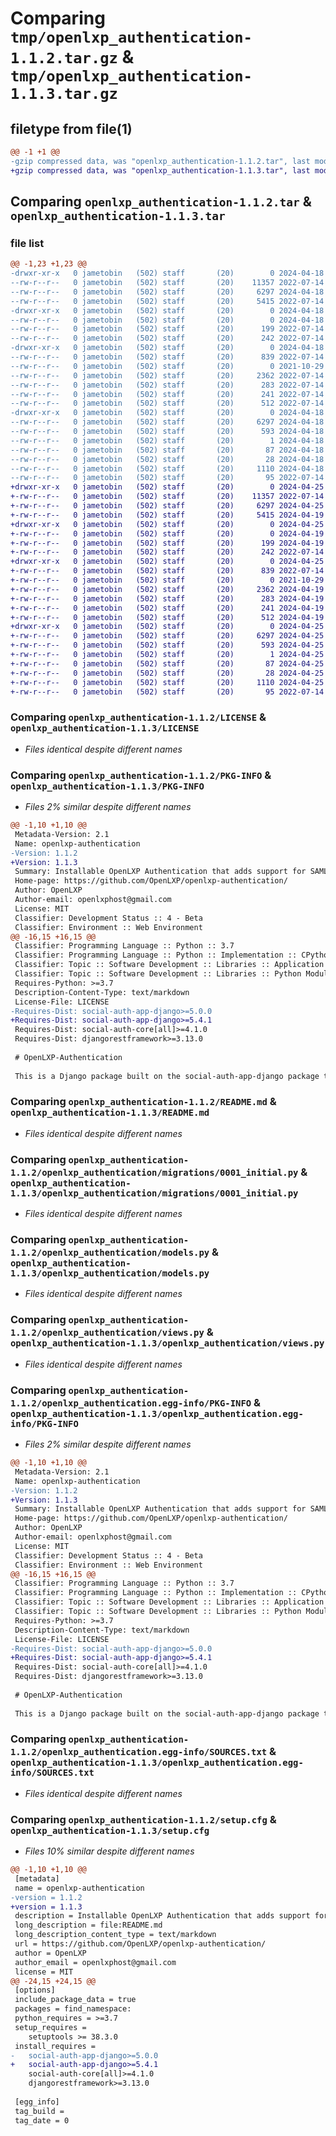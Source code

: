 # Comparing `tmp/openlxp_authentication-1.1.2.tar.gz` & `tmp/openlxp_authentication-1.1.3.tar.gz`

## filetype from file(1)

```diff
@@ -1 +1 @@
-gzip compressed data, was "openlxp_authentication-1.1.2.tar", last modified: Thu Apr 18 18:13:05 2024, max compression
+gzip compressed data, was "openlxp_authentication-1.1.3.tar", last modified: Thu Apr 25 20:09:58 2024, max compression
```

## Comparing `openlxp_authentication-1.1.2.tar` & `openlxp_authentication-1.1.3.tar`

### file list

```diff
@@ -1,23 +1,23 @@
-drwxr-xr-x   0 jametobin   (502) staff       (20)        0 2024-04-18 18:13:05.545068 openlxp_authentication-1.1.2/
--rw-r--r--   0 jametobin   (502) staff       (20)    11357 2022-07-14 15:17:33.000000 openlxp_authentication-1.1.2/LICENSE
--rw-r--r--   0 jametobin   (502) staff       (20)     6297 2024-04-18 18:13:05.544900 openlxp_authentication-1.1.2/PKG-INFO
--rw-r--r--   0 jametobin   (502) staff       (20)     5415 2022-07-14 15:24:15.000000 openlxp_authentication-1.1.2/README.md
-drwxr-xr-x   0 jametobin   (502) staff       (20)        0 2024-04-18 18:13:05.537721 openlxp_authentication-1.1.2/openlxp_authentication/
--rw-r--r--   0 jametobin   (502) staff       (20)        0 2024-04-18 18:06:37.000000 openlxp_authentication-1.1.2/openlxp_authentication/__init__.py
--rw-r--r--   0 jametobin   (502) staff       (20)      199 2022-07-14 15:35:49.000000 openlxp_authentication-1.1.2/openlxp_authentication/admin.py
--rw-r--r--   0 jametobin   (502) staff       (20)      242 2022-07-14 15:35:49.000000 openlxp_authentication-1.1.2/openlxp_authentication/apps.py
-drwxr-xr-x   0 jametobin   (502) staff       (20)        0 2024-04-18 18:13:05.543800 openlxp_authentication-1.1.2/openlxp_authentication/migrations/
--rw-r--r--   0 jametobin   (502) staff       (20)      839 2022-07-14 15:35:49.000000 openlxp_authentication-1.1.2/openlxp_authentication/migrations/0001_initial.py
--rw-r--r--   0 jametobin   (502) staff       (20)        0 2021-10-29 19:09:44.000000 openlxp_authentication-1.1.2/openlxp_authentication/migrations/__init__.py
--rw-r--r--   0 jametobin   (502) staff       (20)     2362 2022-07-14 15:35:49.000000 openlxp_authentication-1.1.2/openlxp_authentication/models.py
--rw-r--r--   0 jametobin   (502) staff       (20)      283 2022-07-14 15:35:49.000000 openlxp_authentication-1.1.2/openlxp_authentication/serializers.py
--rw-r--r--   0 jametobin   (502) staff       (20)      241 2022-07-14 15:35:49.000000 openlxp_authentication-1.1.2/openlxp_authentication/urls.py
--rw-r--r--   0 jametobin   (502) staff       (20)      512 2022-07-14 15:35:49.000000 openlxp_authentication-1.1.2/openlxp_authentication/views.py
-drwxr-xr-x   0 jametobin   (502) staff       (20)        0 2024-04-18 18:13:05.544303 openlxp_authentication-1.1.2/openlxp_authentication.egg-info/
--rw-r--r--   0 jametobin   (502) staff       (20)     6297 2024-04-18 18:13:05.000000 openlxp_authentication-1.1.2/openlxp_authentication.egg-info/PKG-INFO
--rw-r--r--   0 jametobin   (502) staff       (20)      593 2024-04-18 18:13:05.000000 openlxp_authentication-1.1.2/openlxp_authentication.egg-info/SOURCES.txt
--rw-r--r--   0 jametobin   (502) staff       (20)        1 2024-04-18 18:13:05.000000 openlxp_authentication-1.1.2/openlxp_authentication.egg-info/dependency_links.txt
--rw-r--r--   0 jametobin   (502) staff       (20)       87 2024-04-18 18:13:05.000000 openlxp_authentication-1.1.2/openlxp_authentication.egg-info/requires.txt
--rw-r--r--   0 jametobin   (502) staff       (20)       28 2024-04-18 18:13:05.000000 openlxp_authentication-1.1.2/openlxp_authentication.egg-info/top_level.txt
--rw-r--r--   0 jametobin   (502) staff       (20)     1110 2024-04-18 18:13:05.545574 openlxp_authentication-1.1.2/setup.cfg
--rw-r--r--   0 jametobin   (502) staff       (20)       95 2022-07-14 15:17:33.000000 openlxp_authentication-1.1.2/setup.py
+drwxr-xr-x   0 jametobin   (502) staff       (20)        0 2024-04-25 20:09:58.093680 openlxp_authentication-1.1.3/
+-rw-r--r--   0 jametobin   (502) staff       (20)    11357 2022-07-14 15:17:33.000000 openlxp_authentication-1.1.3/LICENSE
+-rw-r--r--   0 jametobin   (502) staff       (20)     6297 2024-04-25 20:09:58.093498 openlxp_authentication-1.1.3/PKG-INFO
+-rw-r--r--   0 jametobin   (502) staff       (20)     5415 2024-04-19 12:43:13.000000 openlxp_authentication-1.1.3/README.md
+drwxr-xr-x   0 jametobin   (502) staff       (20)        0 2024-04-25 20:09:58.087107 openlxp_authentication-1.1.3/openlxp_authentication/
+-rw-r--r--   0 jametobin   (502) staff       (20)        0 2024-04-19 12:43:22.000000 openlxp_authentication-1.1.3/openlxp_authentication/__init__.py
+-rw-r--r--   0 jametobin   (502) staff       (20)      199 2024-04-19 12:43:13.000000 openlxp_authentication-1.1.3/openlxp_authentication/admin.py
+-rw-r--r--   0 jametobin   (502) staff       (20)      242 2022-07-14 15:35:49.000000 openlxp_authentication-1.1.3/openlxp_authentication/apps.py
+drwxr-xr-x   0 jametobin   (502) staff       (20)        0 2024-04-25 20:09:58.091902 openlxp_authentication-1.1.3/openlxp_authentication/migrations/
+-rw-r--r--   0 jametobin   (502) staff       (20)      839 2022-07-14 15:35:49.000000 openlxp_authentication-1.1.3/openlxp_authentication/migrations/0001_initial.py
+-rw-r--r--   0 jametobin   (502) staff       (20)        0 2021-10-29 19:09:44.000000 openlxp_authentication-1.1.3/openlxp_authentication/migrations/__init__.py
+-rw-r--r--   0 jametobin   (502) staff       (20)     2362 2024-04-19 12:43:13.000000 openlxp_authentication-1.1.3/openlxp_authentication/models.py
+-rw-r--r--   0 jametobin   (502) staff       (20)      283 2024-04-19 12:43:13.000000 openlxp_authentication-1.1.3/openlxp_authentication/serializers.py
+-rw-r--r--   0 jametobin   (502) staff       (20)      241 2024-04-19 12:43:13.000000 openlxp_authentication-1.1.3/openlxp_authentication/urls.py
+-rw-r--r--   0 jametobin   (502) staff       (20)      512 2024-04-19 12:43:13.000000 openlxp_authentication-1.1.3/openlxp_authentication/views.py
+drwxr-xr-x   0 jametobin   (502) staff       (20)        0 2024-04-25 20:09:58.092789 openlxp_authentication-1.1.3/openlxp_authentication.egg-info/
+-rw-r--r--   0 jametobin   (502) staff       (20)     6297 2024-04-25 20:09:58.000000 openlxp_authentication-1.1.3/openlxp_authentication.egg-info/PKG-INFO
+-rw-r--r--   0 jametobin   (502) staff       (20)      593 2024-04-25 20:09:58.000000 openlxp_authentication-1.1.3/openlxp_authentication.egg-info/SOURCES.txt
+-rw-r--r--   0 jametobin   (502) staff       (20)        1 2024-04-25 20:09:58.000000 openlxp_authentication-1.1.3/openlxp_authentication.egg-info/dependency_links.txt
+-rw-r--r--   0 jametobin   (502) staff       (20)       87 2024-04-25 20:09:58.000000 openlxp_authentication-1.1.3/openlxp_authentication.egg-info/requires.txt
+-rw-r--r--   0 jametobin   (502) staff       (20)       28 2024-04-25 20:09:58.000000 openlxp_authentication-1.1.3/openlxp_authentication.egg-info/top_level.txt
+-rw-r--r--   0 jametobin   (502) staff       (20)     1110 2024-04-25 20:09:58.094162 openlxp_authentication-1.1.3/setup.cfg
+-rw-r--r--   0 jametobin   (502) staff       (20)       95 2022-07-14 15:17:33.000000 openlxp_authentication-1.1.3/setup.py
```

### Comparing `openlxp_authentication-1.1.2/LICENSE` & `openlxp_authentication-1.1.3/LICENSE`

 * *Files identical despite different names*

### Comparing `openlxp_authentication-1.1.2/PKG-INFO` & `openlxp_authentication-1.1.3/PKG-INFO`

 * *Files 2% similar despite different names*

```diff
@@ -1,10 +1,10 @@
 Metadata-Version: 2.1
 Name: openlxp-authentication
-Version: 1.1.2
+Version: 1.1.3
 Summary: Installable OpenLXP Authentication that adds support for SAML
 Home-page: https://github.com/OpenLXP/openlxp-authentication/
 Author: OpenLXP
 Author-email: openlxphost@gmail.com
 License: MIT
 Classifier: Development Status :: 4 - Beta
 Classifier: Environment :: Web Environment
@@ -16,15 +16,15 @@
 Classifier: Programming Language :: Python :: 3.7
 Classifier: Programming Language :: Python :: Implementation :: CPython
 Classifier: Topic :: Software Development :: Libraries :: Application Frameworks
 Classifier: Topic :: Software Development :: Libraries :: Python Modules
 Requires-Python: >=3.7
 Description-Content-Type: text/markdown
 License-File: LICENSE
-Requires-Dist: social-auth-app-django>=5.0.0
+Requires-Dist: social-auth-app-django>=5.4.1
 Requires-Dist: social-auth-core[all]>=4.1.0
 Requires-Dist: djangorestframework>=3.13.0
 
 # OpenLXP-Authentication
 
 This is a Django package built on the social-auth-app-django package to allow additional authentication options for the OpenLXP project.
```

### Comparing `openlxp_authentication-1.1.2/README.md` & `openlxp_authentication-1.1.3/README.md`

 * *Files identical despite different names*

### Comparing `openlxp_authentication-1.1.2/openlxp_authentication/migrations/0001_initial.py` & `openlxp_authentication-1.1.3/openlxp_authentication/migrations/0001_initial.py`

 * *Files identical despite different names*

### Comparing `openlxp_authentication-1.1.2/openlxp_authentication/models.py` & `openlxp_authentication-1.1.3/openlxp_authentication/models.py`

 * *Files identical despite different names*

### Comparing `openlxp_authentication-1.1.2/openlxp_authentication/views.py` & `openlxp_authentication-1.1.3/openlxp_authentication/views.py`

 * *Files identical despite different names*

### Comparing `openlxp_authentication-1.1.2/openlxp_authentication.egg-info/PKG-INFO` & `openlxp_authentication-1.1.3/openlxp_authentication.egg-info/PKG-INFO`

 * *Files 2% similar despite different names*

```diff
@@ -1,10 +1,10 @@
 Metadata-Version: 2.1
 Name: openlxp-authentication
-Version: 1.1.2
+Version: 1.1.3
 Summary: Installable OpenLXP Authentication that adds support for SAML
 Home-page: https://github.com/OpenLXP/openlxp-authentication/
 Author: OpenLXP
 Author-email: openlxphost@gmail.com
 License: MIT
 Classifier: Development Status :: 4 - Beta
 Classifier: Environment :: Web Environment
@@ -16,15 +16,15 @@
 Classifier: Programming Language :: Python :: 3.7
 Classifier: Programming Language :: Python :: Implementation :: CPython
 Classifier: Topic :: Software Development :: Libraries :: Application Frameworks
 Classifier: Topic :: Software Development :: Libraries :: Python Modules
 Requires-Python: >=3.7
 Description-Content-Type: text/markdown
 License-File: LICENSE
-Requires-Dist: social-auth-app-django>=5.0.0
+Requires-Dist: social-auth-app-django>=5.4.1
 Requires-Dist: social-auth-core[all]>=4.1.0
 Requires-Dist: djangorestframework>=3.13.0
 
 # OpenLXP-Authentication
 
 This is a Django package built on the social-auth-app-django package to allow additional authentication options for the OpenLXP project.
```

### Comparing `openlxp_authentication-1.1.2/openlxp_authentication.egg-info/SOURCES.txt` & `openlxp_authentication-1.1.3/openlxp_authentication.egg-info/SOURCES.txt`

 * *Files identical despite different names*

### Comparing `openlxp_authentication-1.1.2/setup.cfg` & `openlxp_authentication-1.1.3/setup.cfg`

 * *Files 10% similar despite different names*

```diff
@@ -1,10 +1,10 @@
 [metadata]
 name = openlxp-authentication
-version = 1.1.2
+version = 1.1.3
 description = Installable OpenLXP Authentication that adds support for SAML
 long_description = file:README.md
 long_description_content_type = text/markdown
 url = https://github.com/OpenLXP/openlxp-authentication/
 author = OpenLXP
 author_email = openlxphost@gmail.com
 license = MIT
@@ -24,15 +24,15 @@
 [options]
 include_package_data = true
 packages = find_namespace:
 python_requires = >=3.7
 setup_requires = 
 	setuptools >= 38.3.0
 install_requires = 
-	social-auth-app-django>=5.0.0
+	social-auth-app-django>=5.4.1
 	social-auth-core[all]>=4.1.0
 	djangorestframework>=3.13.0
 
 [egg_info]
 tag_build = 
 tag_date = 0
```

